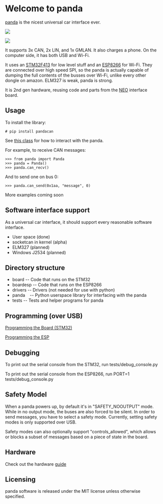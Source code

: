 Welcome to panda
======

[panda](http://github.com/commaai/panda) is the nicest universal car interface ever.

<a href="https://panda.comma.ai"><img src="https://github.com/commaai/panda/blob/master/panda.png">

<img src="https://github.com/commaai/panda/blob/master/buy.png"></a>

It supports 3x CAN, 2x LIN, and 1x GMLAN. It also charges a phone. On the computer side, it has both USB and Wi-Fi.

It uses an [STM32F413](http://www.st.com/en/microcontrollers/stm32f413-423.html?querycriteria=productId=LN2004) for low level stuff and an [ESP8266](https://en.wikipedia.org/wiki/ESP8266) for Wi-Fi. They are connected over high speed SPI, so the panda is actually capable of dumping the full contents of the busses over Wi-Fi, unlike every other dongle on amazon. ELM327 is weak, panda is strong.

It is 2nd gen hardware, reusing code and parts from the [NEO](https://github.com/commaai/neo) interface board.

Usage
------

To install the library:
```
# pip install pandacan
```

See [this class](https://github.com/commaai/panda/blob/master/panda/__init__.py#L80) for how to interact with the panda.

For example, to receive CAN messages:
```
>>> from panda import Panda
>>> panda = Panda()
>>> panda.can_recv()
```
And to send one on bus 0:
```
>>> panda.can_send(0x1aa, "message", 0)
```
More examples coming soon

Software interface support
------

As a universal car interface, it should support every reasonable software interface.

- User space (done)
- socketcan in kernel (alpha)
- ELM327 (planned)
- Windows J2534 (planned)

Directory structure
------

- board      -- Code that runs on the STM32
- boardesp   -- Code that runs on the ESP8266
- drivers    -- Drivers (not needed for use with python)
- panda      -- Python userspace library for interfacing with the panda
- tests      -- Tests and helper programs for panda

Programming (over USB)
------

[Programming the Board (STM32)](board/README.md)

[Programming the ESP](boardesp/README.md)


Debugging
------

To print out the serial console from the STM32, run tests/debug_console.py

To print out the serial console from the ESP8266, run PORT=1 tests/debug_console.py

Safety Model
------

When a panda powers up, by default it's in "SAFETY_NOOUTPUT" mode. While in no output mode, the buses are also forced to be silent. In order to send messages, you have to select a safety mode. Currently, setting safety modes is only supported over USB.

Safety modes can also optionally support "controls_allowed", which allows or blocks a subset of messages based on a piece of state in the board.

Hardware
------

Check out the hardware [guide](https://github.com/commaai/panda/blob/master/docs/guide.pdf)

Licensing
------

panda software is released under the MIT license unless otherwise specified.

